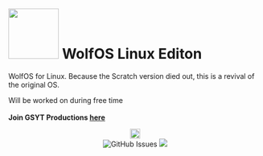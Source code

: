 <h1><img src="https://github.com/wolfieboy09/WolfOS/assets/105564186/d5b56e97-0c14-46ca-b3cd-787d0653b1a0" width=100 height=100> WolfOS Linux Editon</h1>
WolfOS for Linux. Because the Scratch version died out, this is a revival of the original OS.

Will be worked on during free time
<br><br>
<b>Join GSYT Productions <a href="https://discord.gg/wRNWCdZdD5">here</a></b>


<p align="center">
  <a href="https://discord.gg/p3aBUMeuE6"><img src="https://discord.com/api/guilds/1182388318772678717/widget.png" height="20"></a>
  <br>
  <img src="https://img.shields.io/github/issues/GSYT-Productions/WolfOS" alt="GitHub Issues">
  <img src="https://img.shields.io/github/issues-pr/GSYT-Productions/WolfOS">
</p>





